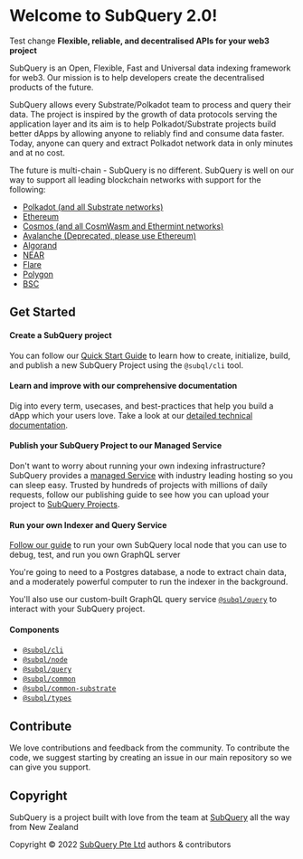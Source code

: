 # Welcome to SubQuery 2.0!
Test change
**Flexible, reliable, and decentralised APIs for your web3 project**

SubQuery is an Open, Flexible, Fast and Universal data indexing framework for web3. Our mission is to help developers create the decentralised products of the future. 

SubQuery allows every Substrate/Polkadot team to process and query their data. The project is inspired by the growth of data protocols serving the application layer and its aim is to help Polkadot/Substrate projects build better dApps by allowing anyone to reliably find and consume data faster. Today, anyone can query and extract Polkadot network data in only minutes and at no cost.

The future is multi-chain - SubQuery is no different. SubQuery is well on our way to support all leading blockchain networks with support for the following:

- [Polkadot (and all Substrate networks)](https://academy.subquery.network/quickstart/quickstart_chains/polkadot.html)
- [Ethereum](https://academy.subquery.network/quickstart/quickstart_chains/ethereum-gravatar.html)
- [Cosmos (and all CosmWasm and Ethermint networks)](https://academy.subquery.network/quickstart/quickstart_chains/cosmos.html)
- [Avalanche (Deprecated, please use Ethereum)](https://academy.subquery.network/quickstart/quickstart_chains/avalanche.html)
- [Algorand](https://academy.subquery.network/quickstart/quickstart_chains/algorand.html)
- [NEAR](https://academy.subquery.network/quickstart/quickstart_chains/near.html)
- [Flare](https://academy.subquery.network/quickstart/quickstart_chains/flare.html)
- [Polygon](https://academy.subquery.network/quickstart/quickstart_chains/polygon.html)
- [BSC](https://academy.subquery.network/quickstart/quickstart_chains/bsc.html)

## Get Started

#### Create a SubQuery project

You can follow our [Quick Start Guide](https://academy.subquery.network/quickstart/quickstart.html) to learn how to create, initialize, build, and publish a new SubQuery Project using the `@subql/cli` tool.

#### Learn and improve with our comprehensive documentation

Dig into every term, usecases, and best-practices that help you build a dApp which your users love. Take a look at our [detailed technical documentation](https://academy.subquery.network/build/introduction.html).

#### Publish your SubQuery Project to our Managed Service

Don't want to worry about running your own indexing infrastructure? SubQuery provides a [managed Service](https://explorer.subquery.network) with industry leading hosting so you can sleep easy. Trusted by hundreds of projects with millions of daily requests, follow our publishing guide to see how you can upload your project to [SubQuery Projects](https://academy.subquery.network/run_publish/publish.html).

#### Run your own Indexer and Query Service

[Follow our guide](https://academy.subquery.network/run_publish/run.html) to run your own SubQuery local node that you can use to debug, test, and run you own GraphQL server

You're going to need to a Postgres database, a node to extract chain data, and a moderately powerful computer to run the indexer in the background.

You'll also use our custom-built GraphQL query service [`@subql/query`](https://www.npmjs.com/package/@subql/query) to interact with your SubQuery project.

#### Components

* [`@subql/cli`](packages/cli)
* [`@subql/node`](packages/node)
* [`@subql/query`](packages/query)
* [`@subql/common`](packages/common)
* [`@subql/common-substrate`](packages/common-substrate)
* [`@subql/types`](packages/types)

## Contribute

We love contributions and feedback from the community. To contribute the code, we suggest starting by creating an issue in our main repository so we can give you support.

## Copyright

SubQuery is a project built with love from the team at [SubQuery](https://subquery.network) all the way from New Zealand 

Copyright © 2022 [SubQuery Pte Ltd](https://subquery.network) authors & contributors
